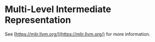 # Multi-Level Intermediate Representation

See [https://mlir.llvm.org/](https://mlir.llvm.org/) for more information.
